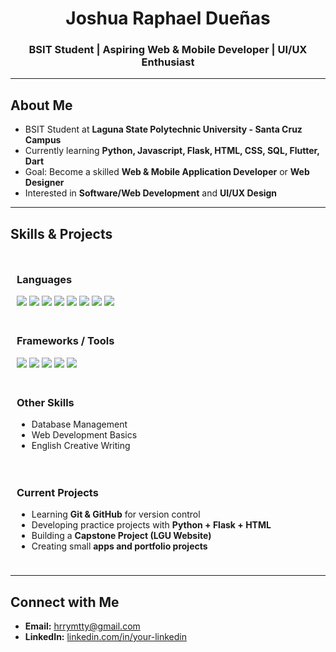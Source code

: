 <h1 align="center">Joshua Raphael Dueñas</h1>
<h3 align="center">BSIT Student | Aspiring Web & Mobile Developer | UI/UX Enthusiast</h3>

---

## About Me  
- BSIT Student at **Laguna State Polytechnic University - Santa Cruz Campus**  
- Currently learning **Python, Javascript, Flask, HTML, CSS, SQL, Flutter, Dart**  
- Goal: Become a skilled **Web & Mobile Application Developer** or **Web Designer**  
- Interested in **Software/Web Development** and **UI/UX Design**

---

## Skills & Projects  

<div style="display: flex; flex-direction: row; justify-content: space-between; flex-wrap: wrap;">

  <!-- Languages -->
  <div style="flex: 1; min-width: 250px; margin: 10px;">
    <h3>Languages</h3>
    <img src="https://img.shields.io/badge/-Python-3776AB?logo=python&logoColor=white" />
    <img src="https://img.shields.io/badge/-JavaScript-F7DF1E?logo=javascript&logoColor=black" />
    <img src="https://img.shields.io/badge/-Java-007396?logo=java&logoColor=white" />
    <img src="https://img.shields.io/badge/-HTML5-E34F26?logo=html5&logoColor=white" />
    <img src="https://img.shields.io/badge/-CSS3-1572B6?logo=css3&logoColor=white" />
    <img src="https://img.shields.io/badge/-SQL-4479A1?logo=mysql&logoColor=white" />
    <img src="https://img.shields.io/badge/-Dart-0175C2?logo=dart&logoColor=white" />
    <img src="https://img.shields.io/badge/-C%23-239120?logo=c-sharp&logoColor=white" />
  </div>

  <!-- Frameworks -->
  <div style="flex: 1; min-width: 250px; margin: 10px;">
    <h3>Frameworks / Tools</h3>
    <img src="https://img.shields.io/badge/-Flask-000000?logo=flask&logoColor=white" />
    <img src="https://img.shields.io/badge/-Flutter-02569B?logo=flutter&logoColor=white" />
    <img src="https://img.shields.io/badge/-Git-F05032?logo=git&logoColor=white" />
    <img src="https://img.shields.io/badge/-GitHub-181717?logo=github&logoColor=white" />
    <img src="https://img.shields.io/badge/-.NET-512BD4?logo=dotnet&logoColor=white" />
  </div>

  <!-- Other Skills -->
  <div style="flex: 1; min-width: 250px; margin: 10px;">
    <h3>Other Skills</h3>
    <ul>
      <li>Database Management</li>
      <li>Web Development Basics</li>
      <li>English Creative Writing</li>
    </ul>
  </div>

  <!-- Current Projects -->
  <div style="flex: 1; min-width: 250px; margin: 10px;">
    <h3>Current Projects</h3>
    <ul>
      <li>Learning <b>Git & GitHub</b> for version control</li>
      <li>Developing practice projects with <b>Python + Flask + HTML</b></li>
      <li>Building a <b>Capstone Project (LGU Website)</b></li>
      <li>Creating small <b>apps and portfolio projects</b></li>
    </ul>
  </div>

</div>

---

## Connect with Me  
- **Email:** [hrrymtty@gmail.com](mailto:hrrymtty@gmail.com)  
- **LinkedIn:** [linkedin.com/in/your-linkedin](https://www.linkedin.com/in/joshua-raphael-dueñas)
